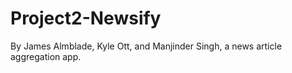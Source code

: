 # Project2-Newsify
By James Almblade, Kyle Ott, and Manjinder Singh, a news article aggregation app.
